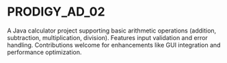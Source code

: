 # PRODIGY_AD_02
A Java calculator project supporting basic arithmetic operations (addition, subtraction, multiplication, division). Features input validation and error handling. Contributions welcome for enhancements like GUI integration and performance optimization.
